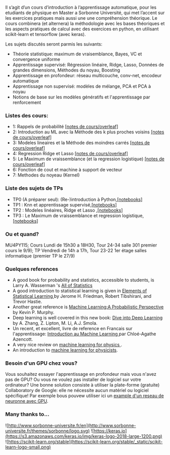 Il s’agit d’un cours d’introduction à l’apprentissage automatique, pour les etudiants de physique en Master a Sorbonne Université, qui met l’accent sur les exercices pratiques mais aussi une 
une compréhension théorique. Le cours combinera (et alternera) la méthodologie avec les bases théoriques et les aspects pratiques de calcul avec des exercices en python, en utilisant scikit-learn et tensorflow (avec keras).


Les sujets discutés seront parmis les suivants:

* Théorie statistique: maximum de vraisemblance, Bayes, VC et convergence uniforme
* Apprentissage supervisé: Régression linéaire, Ridge, Lasso, Données de grandes dimensions, Méthodes du noyau, Boosting
* Apprentissage en profondeur: réseau multicouche, conv-net, encodeur automatique
* Apprentissage non supervisé: modèles de mélange, PCA et PCA à noyau
* Notions de base sur les modèles génératifs et l'apprentissage par renforcement

### Listes des cours:

* 1: Rappels de probabilité [[notes de cours/overleaf]](https://www.overleaf.com/3638456727yxkqjqwncrtq)
* 2: Introduction au ML avec la Méthode des k plus proches voisins
 [[notes de cours/overleaf]](https://www.overleaf.com/4147779945phwxvgfydpzn)
* 3: Modeles lineaires et la Méthode des moindres carrés
 [[notes de cours/overleaf]](https://www.overleaf.com/4586468226wbybnjdtjctt)
 * 4: Regression Ridge et Lasso [[notes de cours/overleaf]]( https://www.overleaf.com/4149859249qtpfdpvmptrv)
 * 5: Le Maximum de vraissemblance (et la regression logistique)   [[notes de cours/overleaf]](https://www.overleaf.com/7891741836tbrvnzchwnmt)
 * 6: Fonction de cout et machine à support de vecteur
 * 7: Methodes du noyeau (Kernel)
 
### Liste des sujets de TPs

* TP0 (A préparer seul): (Re-)introduction à Python,[[notebooks]](https://github.com/krzakala/ml_P6_2019_web/tree/master/tp0) 
* TP1 : Knn et apprentissage supervisé,[[notebooks]](https://github.com/krzakala/ml_P6_2019_web/tree/master/tp1) 
* TP2 : Modeles linéaires, Ridge et Lasso ,[[notebooks]](https://github.com/krzakala/ml_P6_2019_web/tree/master/tp2) 
* TP3 : Le Maximum de vraissemblance  et regression logistique,[[notebooks]](https://github.com/krzakala/ml_P6_2019_web/tree/master/tp3) 

### Ou et quand?

MU4PY115; Cours Lundi de 15h30 a 18H30, Tour 24-34 salle 301 premier cours le 9/9); TP Vendredi de 14h a 17h, Tour 23-22 1er étage salles informatique (premier TP le 27/9)

### Quelques references

* A good book for probability and statistics, accessible to students, is Larry A. Wasserman 's <a href="https://www.ic.unicamp.br/~wainer/cursos/1s2013/ml/livro.pdf">All of Statistics</a>
* A good introduction to statistical learning is given in <a href="https://web.stanford.edu/~hastie/ElemStatLearn/">Elements of Statistical Learning </a> by Jerome H. Friedman, Robert Tibshirani, and Trevor Hastie.
* Another great reference is <a href="https://www.amazon.com/Machine-Learning-Probabilistic-Perspective-Computation/dp/0262018020">Machine Learning:A Probabilistic Perspective<a/> by Kevin P. Murphy.
* Deep learning is well covered in this new book:
<a href="http://d2l.ai/">Dive into Deep Learning<a/> by A. Zhang, Z. Lipton, M. Li, A.J. Smola. 
* Un recent, et excellent, livre de reference en Francais sur l'apprentissage: <a href="https://www.amazon.fr/Introduction-Machine-Learning-Chloé-Agathe-Azencott/dp/2100780808">Introduction au Machine Learning </a> par Chloé-Agathe Azencott. 
* A very nice review on <a href="https://arxiv.org/abs/1903.10563"> machine learning for physics </a>.
* An introduction to <a href="https://arxiv.org/abs/1803.08823">machine learning for physicists</a>.
  
### Besoin d'un GPU chez vous?

Vous souhaitez essayer l'apprentissage en profondeur mais vous n'avez pas de GPU? Ou vous ne voulez pas installer de logiciel sur votre ordinateur? Une bonne solution consiste à utiliser la plate-forme (gratuite) Collaboratory de Google: elle ne nécessite aucun matériel ou logiciel spécifique! Par exemple bous pouvew utiliser ici un <a href="https://colab.research.google.com/drive/1pISitRt5YYElECn-KWqBQK5qpEgeStYS">example d'un reseau de neuronne avec GPU</a>. 

 
### Many thanks to...

 ![http://www.sorbonne-universite.fr/en](http://www.sorbonne-universite.fr/themes/sorbonne/logo.svg)
 ![https://keras.io](https://s3.amazonaws.com/keras.io/img/keras-logo-2018-large-1200.png)
 ![https://scikit-learn.org/stable](https://scikit-learn.org/stable/_static/scikit-learn-logo-small.png)



